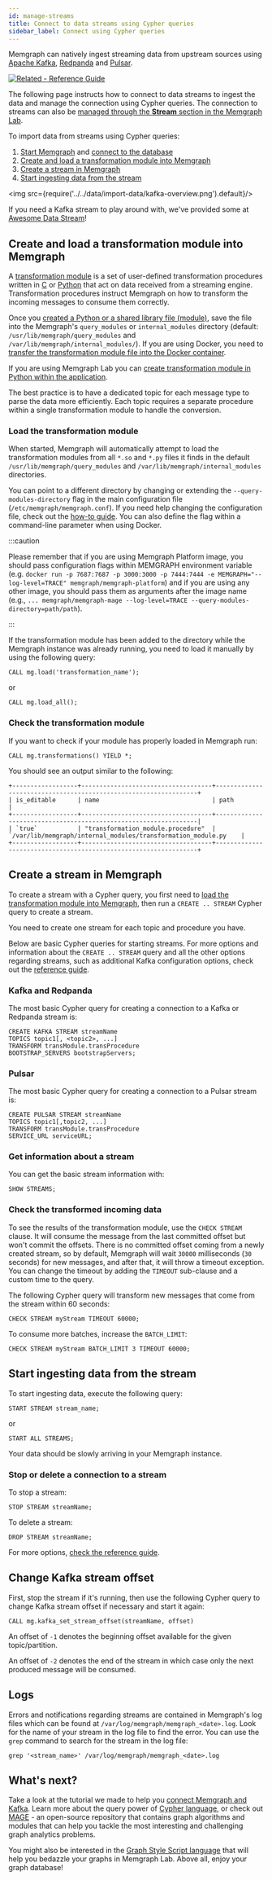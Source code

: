 ```yaml
---
id: manage-streams
title: Connect to data streams using Cypher queries
sidebar_label: Connect using Cypher queries
---
```


Memgraph can natively ingest streaming data from upstream sources using [Apache
Kafka](https://kafka.apache.org), [Redpanda](https://redpanda.com/) and
[Pulsar](https://pulsar.apache.org/).

[![Related - Reference Guide](https://img.shields.io/static/v1?label=Related&message=Reference%20Guide&color=yellow&style=for-the-badge)](/reference-guide/streams/overview.md)

The following page instructs how to connect to data streams to ingest the data
and manage the connection using Cypher queries. The connection to streams can
also be [managed through the **Stream** section in the Memgraph
Lab](/import-data/data-streams/manage-streams-lab.md). 

To import data from streams using Cypher queries:

1. [Start Memgraph](/installation/overview.mdx) and [connect to the database](/connect-to-memgraph/overview.mdx)
2. [Create and load a transformation module into Memgraph](#create-and-load-a-transformation-module-into-memgraph)  
3. [Create a stream in Memgraph](#create-a-stream-in-memgraph)
4. [Start ingesting data from the stream](#start-ingesting-data-from-the-stream)

<img src={require('../../data/import-data/kafka-overview.png').default}/>

If you need a Kafka stream to play around with, we've provided some at [Awesome
Data Stream](https://awesomedata.stream/)! 

## Create and load a transformation module into Memgraph

A [transformation
module](/reference-guide/streams/transformation-modules/overview.md) is a set of
user-defined transformation procedures written in
[C](/reference-guide/streams/transformation-modules/api/c-api.md) or
[Python](/reference-guide/streams/transformation-modules/api/python-api.md) that
act on data received from a streaming engine. Transformation procedures instruct
Memgraph on how to transform the incoming messages to consume them correctly. 

Once you [created a Python or a shared library file
(module)](/reference-guide/streams/transformation-modules/overview.md#creating-a-transformation-module),
save the file into the Memgraph's `query_modules` or `internal_modules`
directory (default: `/usr/lib/memgraph/query_modules` and
`/var/lib/memgraph/internal_modules/`). If you are using Docker, you need to [transfer
the transformation module file into the Docker
container](/how-to-guides/work-with-docker.md#how-to-copy-files-from-and-to-a-docker-container).

If you are using Memgraph Lab you can [create transformation module in Python within the
application](/reference-guide/streams/transformation-modules/overview.md#creating-transformation-modules-within-memgraph-lab). 

The best practice is to have a dedicated topic for each message type to parse the
data more efficiently. Each topic requires a separate procedure within a single
transformation module to handle the conversion.

### Load the transformation module

When started, Memgraph will automatically attempt to load the transformation
modules from all `*.so` and `*.py` files it finds in the default
`/usr/lib/memgraph/query_modules` and `/var/lib/memgraph/internal_modules` directories.

You can point to a different directory by changing or extending the
`--query-modules-directory` flag in the main configuration file
(`/etc/memgraph/memgraph.conf`). If you need help changing the configuration
file, check out the [how-to guide](/how-to-guides/config-logs.md). You can also
define the flag within a command-line parameter when using Docker.

:::caution

Please remember that if you are using Memgraph Platform image, you should pass
configuration flags within MEMGRAPH environment variable (e.g. `docker run -p
7687:7687 -p 3000:3000 -p 7444:7444 -e MEMGRAPH="--log-level=TRACE"
memgraph/memgraph-platform`) and if you are using any other image, you should
pass them as arguments after the image name (e.g., `... memgraph/memgraph-mage
--log-level=TRACE --query-modules-directory=path/path`).

:::

If the transformation module has been added to the directory while the Memgraph
instance was already running, you need to load it manually by using the
following query:

```cypher
CALL mg.load('transformation_name');
```

or

```cypher
CALL mg.load_all();
```

### Check the transformation module

If you want to check if your module has properly loaded in Memgraph run:

```cypher
CALL mg.transformations() YIELD *;
```

You should see an output similar to the following:

```cypher
+------------------+------------------------------------+-----------------------------------------------------------------+
| is_editable      | name                               | path                                                            |
+------------------+------------------------------------+-----------------------------------------------------------------|
| `true`           | "transformation_module.procedure"  | `/var/lib/memgraph/internal_modules/transformation_module.py    |
+------------------+------------------------------------+-----------------------------------------------------------------+
```

## Create a stream in Memgraph

To create a stream with a Cypher query, you first need to [load the
transformation module into
Memgraph](#create-and-load-a-transformation-module-into-memgraph), then run a
`CREATE .. STREAM` Cypher query to create a stream. 

You need to create one stream for each topic and procedure you have.

Below are basic Cypher queries for starting streams. For more options and
information about the `CREATE .. STREAM` query and all the other options
regarding streams, such as additional Kafka configuration options, check out the
[reference guide](/reference-guide/streams/overview.md).

### Kafka and Redpanda

The most basic Cypher query for creating a connection to a Kafka or Redpanda stream is:

```cypher
CREATE KAFKA STREAM streamName
TOPICS topic1[, <topic2>, ...]
TRANSFORM transModule.transProcedure
BOOTSTRAP_SERVERS bootstrapServers;
```

### Pulsar

The most basic Cypher query for creating a connection to a Pulsar stream is:

```cypher
CREATE PULSAR STREAM streamName
TOPICS topic1[,topic2, ...]
TRANSFORM transModule.transProcedure
SERVICE_URL serviceURL;
```

### Get information about a stream

You can get the basic stream information with:

```cypher
SHOW STREAMS;
```

### Check the transformed incoming data

To see the results of the transformation module, use the `CHECK STREAM` clause.
It will consume the message from the last committed offset but won't commit the
offsets. There is no committed offset coming from a newly created stream, so by
default, Memgraph will wait `30000` milliseconds (`30` seconds) for new
messages, and after that, it will throw a timeout exception. You can change the
timeout by adding the `TIMEOUT` sub-clause and a custom time to the query. 

The following Cypher query will transform new messages that come from the stream
within 60 seconds:

```cypher
CHECK STREAM myStream TIMEOUT 60000;
```

To consume more batches, increase the `BATCH_LIMIT`:

```cypher
CHECK STREAM myStream BATCH_LIMIT 3 TIMEOUT 60000;
```

## Start ingesting data from the stream

To start ingesting data, execute the following query:

```cypher
START STREAM stream_name;
```

or

```cypher
START ALL STREAMS;
```

Your data should be slowly arriving in your Memgraph instance. 

### Stop or delete a connection to a stream

To stop a stream:

```cypher
STOP STREAM streamName;
```

To delete a stream:

```cypher
DROP STREAM streamName;
```

For more options, [check the reference guide](/reference-guide/streams/overview.md#start-a-stream).

## Change Kafka stream offset

First, stop the stream if it's running, then use the following Cypher query to
change Kafka stream offset if necessary and start it again:

```cypher
CALL mg.kafka_set_stream_offset(streamName, offset)
```

An offset of `-1` denotes the beginning offset available for the given
topic/partition. 

An offset of `-2` denotes the end of the stream in which case only the
next produced message will be consumed.


## Logs

Errors and notifications regarding streams are contained in Memgraph's log files
which can be found at `/var/log/memgraph/memgraph_<date>.log`. Look for the name
of your stream in the log file to find the error. You can use the `grep` command
to search for the stream in the log file:

```
grep '<stream_name>' /var/log/memgraph/memgraph_<date>.log
```

## What's next?

Take a look at the tutorial we made to help you [connect Memgraph and
Kafka](/tutorials/graph-stream-processing-with-kafka.md). Learn more about the
query power of [Cypher language](/cypher-manual), or check out [MAGE](/mage) -
an open-source repository that contains graph algorithms and modules that can
help you tackle the most interesting and challenging graph analytics problems.

You might also be interested in the [Graph Style Script
language](/memgraph-lab/graph-style-script-language) that will help you bedazzle
your graphs in Memgraph Lab. Above all, enjoy your graph database!
